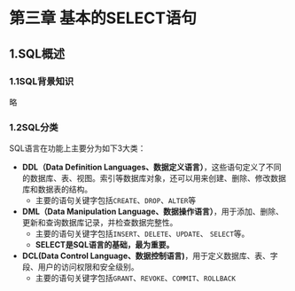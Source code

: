 # 第三章 基本的SELECT语句

## 1.SQL概述

### 1.1SQL背景知识

略

### 1.2SQL分类
SQL语言在功能上主要分为如下3大类：

-  **DDL（Data Definition Languages、数据定义语言）**，这些语句定义了不同的数据库、表、视图。索引等数据库对象，还可以用来创建、删除、修改数据库和数据表的结构。
   - 主要的语句关键字包括`CREATE`、`DROP`、`ALTER`等
-  **DML（Data Manipulation Language、数据操作语言）**，用于添加、删除、更新和查询数据库记录，并检查数据完整性。
   - 主要的语句关键字包括`INSERT`、`DELETE`、`UPDATE`、 `SELECT`等。
   - **SELECT是SQL语言的基础，最为重要。**
- **DCL(Data Control Language、数据控制语言)**，用于定义数据库、表、字段、用户的访问权限和安全级别。
  - 主要的语句关键字包括`GRANT`、`REVOKE`、`COMMIT`、`ROLLBACK`